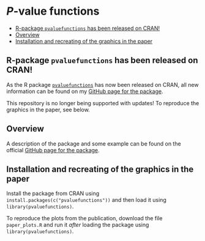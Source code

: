 *P*-value functions
================

  - [R-package `pvaluefunctions` has been released on
    CRAN\!](#r-package-pvaluefunctions-has-been-released-on-cran)
  - [Overview](#overview)
  - [Installation and recreating of the graphics in the
    paper](#installation-and-recreating-of-the-graphics-in-the-paper)

<!-- README.md is generated from README.Rmd. Please edit that file -->

## R-package `pvaluefunctions` has been released on CRAN\!

As the R package
[`pvaluefunctions`](https://cran.r-project.org/package=pvaluefunctions)
has now been released on CRAN, all new information can be found on my
[GitHub page for the
package](https://github.com/DInfanger/pvaluefunctions).

This repository is no longer being supported with updates\! To reproduce
the graphics in the paper, see below.

## Overview

A description of the package and some example can be found on the
official [GitHub page for the
package](https://github.com/DInfanger/pvaluefunctions).

<!-- This repository contains R functions to create graphics of *p*-value functions, confidence distributions, confidence densities, or the [Surprisal value (S-value)](http://www.umsl.edu/~fraundorfp/egsurpri.html) (Greenland 2019). An R-script to reproduce the plots in the publication is also available. -->

## Installation and recreating of the graphics in the paper

Install the package from CRAN using
`install.packages(c("pvaluefunctions"))` and then load it using
`library(pvaluefunctions)`.

<!-- Download the file `confidence_distributions.R` to your computer. You can either `source()` the function in R or open it, select and run everything. After loading the function, it's ready for use. -->

To reproduce the plots from the publication, download the file
`paper_plots.R` and run it *after* loading the package using
`library(pvaluefunctions)`.

<!-- Alternatively, you can source the files directly from the GitHub repository using the [`devtools`](https://cran.r-project.org/web/packages/devtools/index.html) package: -->

<!-- ## Dependencies -->

<!-- The function depends on the following R packages, which need to be installed beforehand: -->

<!-- * ggplot2 -->

<!-- * scales -->

<!-- * zipfR -->

<!-- Use the command `install.packages(c("ggplot2", "scales", "zipfR"))` in R to install those packages. -->

<!-- ### Important information! -->

<!-- The newest version of [ggplot2 (3.1.1)](https://cran.r-project.org/web/packages/ggplot2/index.html) has a [bug](https://github.com/tidyverse/ggplot2/issues/2978) in `sec_axis` that will lead to the secondary y-axis being labelled wrongly. -->

<!-- It is therefore recommended that you install the developmental version of ggplot2 until the bug has been fixed. You can install the developmental version using the following command (after installing the [`devtools`](https://cran.r-project.org/web/packages/devtools/index.html) package): `devtools::install_github("tidyverse/ggplot2")` -->

<!-- ## Usage -->

<!-- There is only one function needed to create the plots: `conf_dist()`. The function has the following arguments: -->

<!-- * `estimate`: Numerical vector containing the estimate(s). -->

<!-- * `n`: Numerical vector containing the sample size(s). Required for correlations, variances, proportions and differences between proportions. Must be equal the number of estimates. -->

<!-- * `df`: Numerical vector containing the degrees of freedom. Required for statistics based on the *t*-distribution (e.g. linear regression) and *t*-tests. Must be equal the number of estimates. -->

<!-- * `stderr`: Numerical vector containing the standard error(s) of the estimate(s). Required for statistics based on the *t*-distribution (e.g. linear regression) and the normal distribution (e.g. logistic regression). Must be equal the number of estimate(s). -->

<!-- * `tstat`: Numerical vector containing the *t*-statistic(s). Required for *t*-tests (means and mean differences). Must be equal the number of estimates.  -->

<!-- * `type`: String indicating the type of the estimate. Must be one of the following: `ttest`, `linreg`, `gammareg`, `general_t`, `logreg`, `poisreg`, `coxreg`, `general_z`, `pearson`, `spearman`, `kendall`, `var`, `prop`, `propdiff`. -->

<!-- * `plot_type`: String indicating the type of plot. Must be one of the following: `cdf` (confidence distribution), `pdf` (confidence density), `p_val` (*p*-value function), `s_val` (Surprisal). For differences between independent proportions, only *p*-value functions and Surprisal value functions are available. -->

<!-- * `n_values` (optional): Integer indicating the number of points that are used to generate the graphics. The higher this number, the higher the computation time and resolution. -->

<!-- * `est_names` (optional): String vector indicating the names of the estimate(s). Must be equal the number of estimates. -->

<!-- * `conf_level` (optional): Numerical vector indicating the confidence level(s). Bust be between 0 and 1. -->

<!-- * `null_values` (optional): Numerical vector indicating the null value(s) in the plot -->

<!-- * `trans` (optional): String indicating the transformation function that will be applied to the estimates and confidence curves. For example: "exp" for an exponential transformation of the log-odds in logistic regression.  -->

<!-- * `alternative`: String indicating if the confidence level(s) are two-sided or one-sided. Must be one of the following: `two_sided`, `one_sided`. -->

<!-- * `log_yaxis`: Logical. Indicating if a portion of the y-axis should be displayed on the logarithmic scale. -->

<!-- * `cut_logyaxis`: Numerical value indicating the threshold below which the y-axis will be displayed logarithmically. Must lie between 0 and 1. -->

<!-- * `xlab` (optional): String indicating the label of the x-axis. -->

<!-- * `xlim` (optional): Optional numerical vector of length 2 indicating the limits of the x-axis on the *untransformed* scale. -->

<!-- * `together`: Logical. Indicating if graphics for multiple estimates should be displayed together or on separate plots. -->

<!-- * `plot_p_limit`: Numerical value indicating the lower limit of the y-axis. Must be greater than 0 for a logarithmic scale (i.e. `log_yaxis = TRUE`). -->

<!-- ### Required arguments for different estimate types -->

<!-- * *t*-tests: `estimate`, `df`, `tstat`. -->

<!-- * Linear regression, Gamma regression, general estimates based on the *t*-distribution: `estimate`, `df`, `stderr`. -->

<!-- * Logistic regression, Poisson regression, Cox regression, general estimates based on the normal distribution: `estimate`, `stderr`. -->

<!-- * Correlation coefficients (Pearson, Spearman, Kendall), proportions, difference between proportions, variances: `estimate`, `n`. -->

<!-- ### Returned values -->

<!-- The main function `conf_dist()` returns five objects in a list: -->

<!-- * **`res_frame`**: A data frame containing the values used to construct the plot. -->

<!-- * **`conf_frame`**: A data frame containing the confidence intervals for the specified confidence levels for all estimates. -->

<!-- * **`counternull_frame`**: A data frame containing the counternull values for the specified null values (see Rosenthal & Rubin (1994) for more information about the counternull). -->

<!-- * **`point_est`**: A data frame containing the point estimates for all estimates. The point estimates correspond to the mean, median or mode of the confidence density (see Xie & Singh (2013) for more information). Estimates are produced using numerical procedures: Increase the number of points `n_values` for higher numerical precision. -->

<!-- * **`plot`**: A [ggplot2](https://ggplot2.tidyverse.org/) plot object. -->

<!-- ## Examples -->

<!-- ### Two-sample *t*-test with unequal variances (Welch-Test) -->

<!-- ### Single coefficient from a linear regression model -->

<!-- #### *P*-value function -->

<!-- #### Confidence distribution -->

<!-- ### Multiple coefficients from a linear regression model -->

<!-- #### *P*-value functions -->

<!-- #### Surprisal values -->

<!-- ### Pearson correlation coefficient (one-sided) -->

<!-- ### Odds ratio from logistic regression -->

<!-- ### Proportion -->

<!-- ## References -->

<!-- Bender R, Berg G, Zeeb H. (2005): Tutorial: using confidence curves in medical research. *Biom J.* 47(2): 237-47. -->

<!-- Fraser  D. A. S. (2019): The *p*-value function and statistical inference. *The American Statistician,* 73:sup1, 135-147. -->

<!-- Greenland S (2019): Valid *P*-Values Behave Exactly as They Should: Some Misleading Criticisms of *P*-Values and Their Resolution with *S*-Values. *The American Statistician,* 73sup1, 106-114. -->

<!-- Poole C. (1987a): Beyond the confidence interval. *Am J Public Health.* 77(2): 195-9. -->

<!-- Poole C. (1987b) Confidence intervals exclude nothing. *Am J Public Health.* 77(4): 492-3. -->

<!-- Rosenthal R, Rubin DB. (1994): The counternull value of an effect size: A new statistic. Psychol Sci. 5(6): 329-34. -->

<!-- Schweder T, Hjort NL. (2016): Confidence, likelihood, probability: statistical inference with confidence distributions. New York, NY: Cambridge University Press. -->

<!-- Xie M, Singh K, Strawderman WE. (2011): Confidence Distributions and a Unifying Framework for Meta-Analysis. *J Am Stat Assoc* 106(493): 320-33. doi: 10.1198/jasa.2011.tm09803. -->

<!-- Xie Mg, Singh K. (2013): Confidence distribution, the frequentist distribution estimator of a parameter: A review. *Internat Statist Rev.* 81(1): 3-39. -->

<!-- ## Contact -->

<!-- [Denis Infanger](https://dsbg.unibas.ch/de/personen/denis-infanger/) -->

<!-- ## Session info -->

<!-- ## License -->

<!-- [![License: GPL v3](https://img.shields.io/badge/License-GPL%20v3-blue.svg)](https://www.gnu.org/licenses/gpl-3.0) -->

<!-- [GNU General Public License v3.0](https://www.gnu.org/licenses/gpl-3.0). -->
